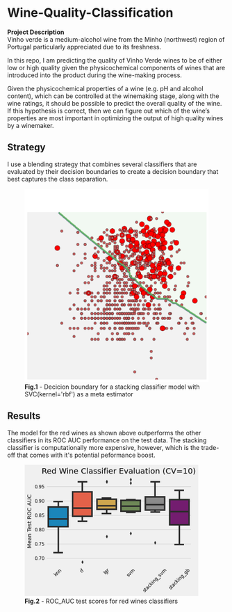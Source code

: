 # Wine-Quality-Classification

**Project Description**  
Vinho verde is a medium-alcohol wine from the Minho (northwest) region of Portugal particularly appreciated due to its freshness.

In this repo, I am predicting the quality of Vinho Verde wines to be of either low or high quality given the physicochemical components of wines that are introduced into the product during the wine-making process.  

Given the physicochemical properties of a wine (e.g. pH and alcohol content), which can be controlled at the winemaking stage, along with the wine ratings, it should be possible to predict the overall quality of the wine. If this hypothesis is correct, then we can figure out which of the wine’s properties are most important in optimizing the output of high quality wines by a winemaker.

## Strategy
I use a blending strategy that combines several classifiers that are evaluated by their decision boundaries to create a decision boundary that best captures the class separation. 


<p align="center">
  <figure>
    <img src="https://github.com/Pooret/Wine-Quality-Classification/blob/main/images/red_wine_results/stacking_dark_svm.png" alt="drawing" width=500>
    <figcaption alighn = 'center'><b>Fig.1</b> - Decicion boundary for a stacking classifier model with SVC(kernel='rbf') as a meta estimator</figcaption>
  </figure>
</p>
  
  
## Results
The model for the red wines as shown above outperforms the other classifiers in its ROC AUC performance on the test data. The stacking classifier is computationally more expensive, however, which is the trade-off that comes with it's potential peformance boost.

<p align="center">
  <figure>
    <img src="https://raw.githubusercontent.com/Pooret/Wine-Quality-Classification/main/images/red_wine_results/red%20wine%20classifiers%20all.png" alt="drawing" width=400>
    <figcaption alighn = 'center'><b>Fig.2</b> - ROC_AUC test scores for red wines classifiers</figcaption>
  </figure>
</p>
  
 
